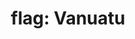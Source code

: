 ---
layout: smileys&emotion
title: "flag: Vanuatu"
emoji: flag_vanuatu
permalink: 🇻🇺.html
image: assets/img/3moji/flag_vanuatu.png
---